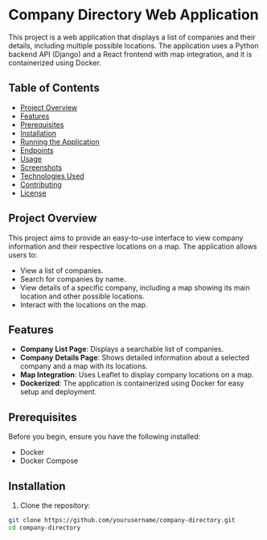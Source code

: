 # Company Directory Web Application

This project is a web application that displays a list of companies and their details, including multiple possible locations. The application uses a Python backend API (Django) and a React frontend with map integration, and it is containerized using Docker.

## Table of Contents

- [Project Overview](#project-overview)
- [Features](#features)
- [Prerequisites](#prerequisites)
- [Installation](#installation)
- [Running the Application](#running-the-application)
- [Endpoints](#endpoints)
- [Usage](#usage)
- [Screenshots](#screenshots)
- [Technologies Used](#technologies-used)
- [Contributing](#contributing)
- [License](#license)

## Project Overview

This project aims to provide an easy-to-use interface to view company information and their respective locations on a map. The application allows users to:
- View a list of companies.
- Search for companies by name.
- View details of a specific company, including a map showing its main location and other possible locations.
- Interact with the locations on the map.

## Features

- **Company List Page**: Displays a searchable list of companies.
- **Company Details Page**: Shows detailed information about a selected company and a map with its locations.
- **Map Integration**: Uses Leaflet to display company locations on a map.
- **Dockerized**: The application is containerized using Docker for easy setup and deployment.

## Prerequisites

Before you begin, ensure you have the following installed:

- Docker
- Docker Compose

## Installation

1. Clone the repository:

```bash
git clone https://github.com/yourusername/company-directory.git
cd company-directory
